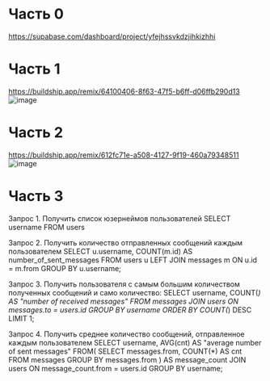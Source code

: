 # Часть 0
https://supabase.com/dashboard/project/yfejhssvkdzjihkizhhi

# Часть 1
https://buildship.app/remix/64100406-8f63-47f5-b6ff-d06ffb290d13
![image](https://github.com/user-attachments/assets/f661cc54-6bb8-4120-9cf3-08749b7cbe91)

# Часть 2
https://buildship.app/remix/612fc71e-a508-4127-9f19-460a79348511
![image](https://github.com/user-attachments/assets/75e4641c-b01a-4d5f-af7f-9c8e3cf2d3a7)

 # Часть 3
Запрос 1. Получить список юзернеймов пользователей
 SELECT username FROM users

Запрос 2. Получить количество отправленных сообщений каждым пользователем
 SELECT u.username, COUNT(m.id) AS number_of_sent_messages
 FROM users u
 LEFT JOIN messages m ON u.id = m.from
 GROUP BY u.username;

Запрос 3. Получить пользователя с самым большим количеством полученных сообщений и само количество:
 SELECT username, COUNT(*) AS "number of received messages"
 FROM messages
 JOIN users ON messages.to = users.id
 GROUP BY username
 ORDER BY COUNT(*) DESC
 LIMIT 1;

Запрос 4. Получить среднее количество сообщений, отправленное каждым пользователем
 SELECT username, AVG(cnt) AS "average number of sent messages"
 FROM(
 SELECT messages.from, COUNT(*) AS cnt
 FROM messages
 GROUP BY messages.from
 ) AS message_count
 JOIN users ON message_count.from = users.id
 GROUP BY username;
